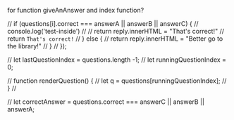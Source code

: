 


for function giveAnAnswer and index function?

//     if (questions[i].correct === answerA || answerB || answerC) {
//     console.log('test-inside')
//     // return reply.innerHTML = "That's correct!"
//     return `That's correct!`
//     } else {
//     return reply.innerHTML = "Better go to the library!"
//     }
// });


// let lastQuestionIndex = questions.length -1;
// let runningQuestionIndex = 0;

// function renderQuestion() {
//     let q = questions[runningQuestionIndex];
// }
// 



// let correctAnswer = questions.correct === answerC || answerB || answerA;
